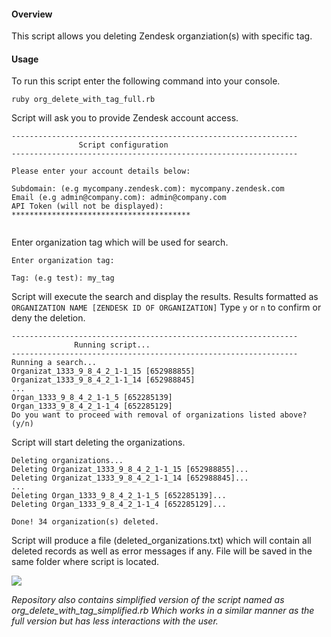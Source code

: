 #### Overview

This script allows you deleting Zendesk organziation(s) with specific tag.

#### Usage

To run this script enter the following command into your console.

```
ruby org_delete_with_tag_full.rb
```

Script will ask you to provide Zendesk account access.

```
----------------------------------------------------------------
               Script configuration
----------------------------------------------------------------

Please enter your account details below:                        

Subdomain: (e.g mycompany.zendesk.com): mycompany.zendesk.com
Email (e.g admin@company.com): admin@company.com
API Token (will not be displayed): ****************************************


```

Enter organization tag which will be used for search.

```
Enter organization tag:                                         

Tag: (e.g test): my_tag

```

Script will execute the search and display the results.
Results formatted as `ORGANIZATION NAME [ZENDESK ID OF ORGANIZATION]`
Type `y` or `n` to confirm or deny the deletion.

```
----------------------------------------------------------------
              Running script...
----------------------------------------------------------------
Running a search...
Organizat_1333_9_8_4_2_1-1_15 [652988855]
Organizat_1333_9_8_4_2_1-1_14 [652988845]
...
Organ_1333_9_8_4_2_1-1_5 [652285139]
Organ_1333_9_8_4_2_1-1_4 [652285129]
Do you want to proceed with removal of organizations listed above? (y/n)

```
Script will start deleting the organizations.

```
Deleting organizations...
Deleting Organizat_1333_9_8_4_2_1-1_15 [652988855]...
Deleting Organizat_1333_9_8_4_2_1-1_14 [652988845]...
...
Deleting Organ_1333_9_8_4_2_1-1_5 [652285139]...
Deleting Organ_1333_9_8_4_2_1-1_4 [652285129]...

Done! 34 organization(s) deleted.
```
Script will produce a file (deleted_organizations.txt) which will contain all deleted records as well as error messages if any.
File will be saved in the same folder where script is located.

![](https://p4.zdassets.com/hc/theme_assets/201622/2836/Screen_Shot_2015-07-22_at_13.39.29.png)

*Repository also contains simplified version of the script named as org_delete_with_tag_simplified.rb Which works in a similar manner as the full version but has less interactions with the user.*
